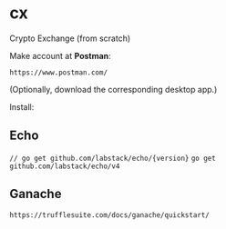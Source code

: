 # cx
Crypto Exchange (from scratch)

Make account at **Postman**:

```https://www.postman.com/```

(Optionally, download the corresponding desktop app.)

Install:

## Echo
```// go get github.com/labstack/echo/{version}```
```go get github.com/labstack/echo/v4```


## Ganache
```https://trufflesuite.com/docs/ganache/quickstart/```
